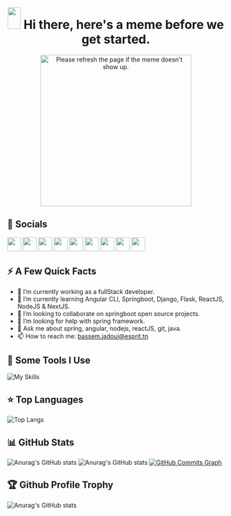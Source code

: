 <h1 align="center">
 <img src="https://raw.githubusercontent.com/iampavangandhi/iampavangandhi/master/gifs/Hi.gif" width="30px" height="50px">
<!--  <strong> Hi there</strong>-->
  <strong> Hi there, here's a meme before we get started.</strong> 

</h1>


<p align="center">
  <img  height="350px" src='https://random-memeer.herokuapp.com/' title="Meme" alt="Please refresh the page if the meme doesn't show up.">
</p> 

<!--
**bassem97/bassem97** is a ✨ _special_ ✨ repository because its `README.md` (this file) appears on your GitHub profile.

Here are some ideas to get you started:

- 😄 Pronouns: ...
- ⚡ Fun fact: ...
-->

<h2> 🙆 Socials </h2>

<p align="left"> <a href="https://www.dev.to/bassem97" target="_blank" rel="noreferrer"><img src="https://raw.githubusercontent.com/danielcranney/readme-generator/main/public/icons/socials/devdotto-dark.svg" width="32" height="32" /></a> <a href="https://discord.com/users/NoobSlayer#1667" target="_blank" rel="noreferrer"><img src="https://raw.githubusercontent.com/danielcranney/readme-generator/main/public/icons/socials/discord.svg" width="32" height="32" /></a> <a href="https://www.facebook.com/bassem.jadoui/" target="_blank" rel="noreferrer"><img src="https://raw.githubusercontent.com/danielcranney/readme-generator/main/public/icons/socials/facebook.svg" width="32" height="32" /></a> <a href="https://www.github.com/bassem97" target="_blank" rel="noreferrer"><img src="https://raw.githubusercontent.com/danielcranney/readme-generator/main/public/icons/socials/github-dark.svg" width="32" height="32" /></a> <a href="http://www.instagram.com/bassem_jd/" target="_blank" rel="noreferrer"><img src="https://raw.githubusercontent.com/danielcranney/readme-generator/main/public/icons/socials/instagram.svg" width="32" height="32" /></a> <a href="https://www.linkedin.com/in/bassem-jadoui-85b6b9199" target="_blank" rel="noreferrer"><img src="https://raw.githubusercontent.com/danielcranney/readme-generator/main/public/icons/socials/linkedin.svg" width="32" height="32" /></a> <a href="http://www.medium.com/@bassemjadoui1996" target="_blank" rel="noreferrer"><img src="https://raw.githubusercontent.com/danielcranney/readme-generator/main/public/icons/socials/medium-dark.svg" width="32" height="32" /></a> <a href="https://www.stackoverflow.com/users/19434229/bassem-jadoui" target="_blank" rel="noreferrer"><img src="https://raw.githubusercontent.com/danielcranney/readme-generator/main/public/icons/socials/stackoverflow.svg" width="32" height="32" /></a> <a href="https://www.twitter.com/jadoui_bassem" target="_blank" rel="noreferrer"><img src="https://raw.githubusercontent.com/danielcranney/readme-generator/main/public/icons/socials/twitter.svg" width="32" height="32" /></a></p>

<h2>⚡️ A Few Quick Facts</h2>

- 🔭 I’m currently working as a fullStack developer.
- 🌱 I’m currently learning Angular CLI, Springboot, Django, Flask, ReactJS, NodeJS & NextJS.
- 👯 I’m looking to collaborate on springboot open source projects.
- 🤔 I’m looking for help with spring framework.
- 💬 Ask me about spring, angular, nodejs, reactJS, git, java.
- 📫 How to reach me: bassem.jadoui@esprit.tn





<h2>🚀 Some Tools I Use</h2>

![My Skills](https://skillicons.dev/icons?i=html,css,sass,bootstrap,js,ts,py,java,php,jquery,r,styledcomponents,tailwind,nodejs,expressjs,angular,webpack,spring,maven,flask,django,react,redux,laravel,symfony,dotnet,mongodb,mysql,sqlite,postgres,graphql,discord,linux,git,github,gitlab,idea,jenkins,kubernetes,vim,regex,stackoverflow,figma)

## ⭐ **Top Languages**

![Top Langs](https://github-readme-stats.vercel.app/api/top-langs/?username=bassem97&theme=radical)
<!-- ##![Top Langs](https://github-readme-stats.vercel.app/api/top-langs/?username=bassem97&theme=radical&layout=compact) -->


## 📊 **GitHub Stats**

![Anurag's GitHub stats](https://github-readme-stats.vercel.app/api?username=bassem97&show_icons=true&theme=radical)
![Anurag's GitHub stats](https://github-readme-streak-stats.herokuapp.com/?user=bassem97&theme=radical&date_format=j%20M%5B%20Y%5D&currStreakLabel=6FDA44&fire=6FDA44&ring=6FDA44)
<a href="http://www.github.com/bassem97"><img src="https://activity-graph.herokuapp.com/graph?username=bassem97&theme=radical&bg_color=141321&color=ffffff&line=0891b2&point=ffffff&area_color=1c1917&area=true&custom_title=GitHub%20Commits%20Graph" alt="GitHub Commits Graph" /></a>

## 🏆 **Github Profile Trophy**

![Anurag's GitHub stats](https://github-profile-trophy.vercel.app/?username=bassem97&theme=radical&row=1&column=10)

